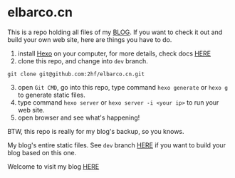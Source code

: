 # elbarco.cn


This is a repo holding all files of my [BLOG](http://0x4b5.top). If you want to check it out and build your own web site, here are things you have to do.

1. install [Hexo](http://hexo.io/) on your computer, for more details, check docs [HERE](http://hexo.io/docs)
2. clone this repo, and change into `dev` branch.
```
git clone git@github.com:2hf/elbarco.cn.git
```
3. open `Git CMD`, go into this repo, type command `hexo generate` or `hexo g` to generate static files.
4. type command `hexo server` or `hexo server -i <your ip>` to run your web site.
5. open browser and see what's happening!

BTW, this repo is really for my blog's backup, so you knows.


My blog's entire static files. See `dev` branch [HERE](https://github.com/2hf/elbarco.cn/tree/dev) if you want to build your blog based on this one.

Welcome to visit my blog [HERE](http://0x4b5.top)

